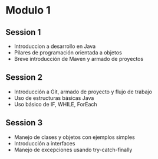 # Modulo 1

## Session 1

- Introduccion a desarrollo en Java
- Pilares de programación orientada a objetos
- Breve introducción de Maven y armado de proyectos

## Session 2

- Introducción a Git, armado de proyecto y flujo de trabajo
- Uso de estructuras básicas Java
- Uso básico de IF, WHILE, ForEach

## Session 3

- Manejo de clases y objetos con ejemplos simples
- Introducción a interfaces
- Manejo de excepciones usando try-catch-finally
